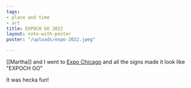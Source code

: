 ```yaml
---
tags:
- place and time
- art
title: EXPOCH GO 2022
layout: note-with-poster
poster: "/uploads/expo-2022.jpeg"

---
```

[[Martha]] and I went to [Expo Chicago](https://www.expochicago.com) and all the signs made it look like "EXPOCH GO"

It was hecka fun!
